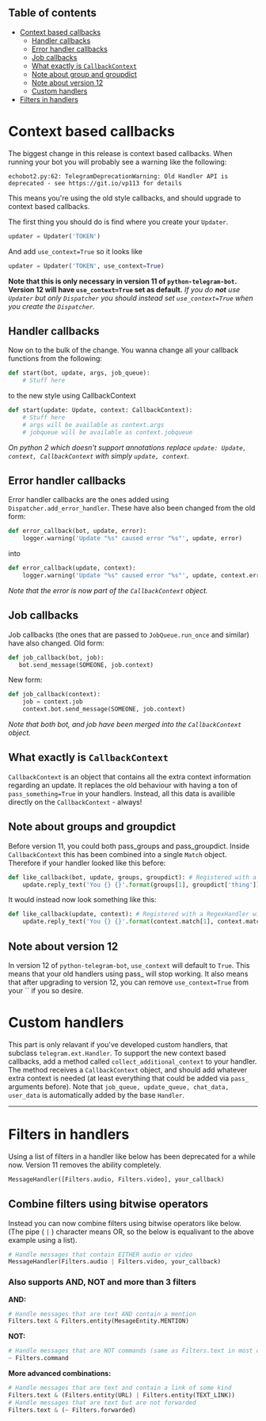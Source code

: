 ## Table of contents
* [Context based callbacks](#context-based-callbacks)
    * [Handler callbacks](#handler-callbacks)
    * [Error handler callbacks](#error-handler-callbacks)
    * [Job callbacks](#job-callbacks)
    * [What exactly is `CallbackContext`](#what-exactly-is-callbackcontext)
    * [Note about group and groupdict](#note-about-group-and-groupdict)
    * [Note about version 12](#note-about-version-12)
    * [Custom handlers](#custom-handlers)
* [Filters in handlers](#filters-in-handlers)

# Context based callbacks
The biggest change in this release is context based callbacks. When running your bot you will probably see a warning like the following:
```
echobot2.py:62: TelegramDeprecationWarning: Old Handler API is deprecated - see https://git.io/vp113 for details
```
This means you're using the old style callbacks, and should upgrade to context based callbacks.

The first thing you should do is find where you create your `Updater`.
``` python
updater = Updater('TOKEN')
```
And add `use_context=True` so it looks like
```python
updater = Updater('TOKEN', use_context=True)
```
**Note that this is only necessary in version 11 of `python-telegram-bot`. Version 12 will have `use_context=True` set as default.**
_If you do **not** use `Updater` but only `Dispatcher` you should instead set `use_context=True` when you create the `Dispatcher`._

## Handler callbacks
Now on to the bulk of the change. You wanna change all your callback functions from the following:
``` python
def start(bot, update, args, job_queue):
    # Stuff here
```

to the new style using CallbackContext
``` python
def start(update: Update, context: CallbackContext):
    # Stuff here
    # args will be available as context.args
    # jobqueue will be available as context.jobqueue
```
_On python 2 which doesn't support annotations replace `update: Update, context, CallbackContext` with simply `update, context`._

## Error handler callbacks
Error handler callbacks are the ones added using `Dispatcher.add_error_handler`. These have also been changed from the old form:
```python
def error_callback(bot, update, error):
    logger.warning('Update "%s" caused error "%s"', update, error)
```
into
```python
def error_callback(update, context):
    logger.warning('Update "%s" caused error "%s"', update, context.error)
```
_Note that the error is now part of the `CallbackContext` object._

## Job callbacks
Job callbacks (the ones that are passed to `JobQueue.run_once` and similar) have also changed. Old form:
``` python
def job_callback(bot, job):
   bot.send_message(SOMEONE, job.context)
```
New form:
``` python
def job_callback(context):
    job = context.job
    context.bot.send_message(SOMEONE, job.context)
```
_Note that both bot, and job have been merged into the `CallbackContext` object._

## What exactly is `CallbackContext`
`CallbackContext` is an object that contains all the extra context information regarding an update. It replaces the old behaviour with having a ton of `pass_something=True` in your handlers. Instead, all this data is availible directly on the `CallbackContext` - always!

## Note about groups and groupdict
Before version 11, you could both pass_groups and pass_groupdict. Inside `CallbackContext` this has been combined into a single `Match` object. Therefore if your handler looked like this before:
``` python
def like_callback(bot, update, groups, groupdict): # Registered with a RegexHandler with pattern (?i)i (like|dislike) (?P<thing>.*)
    update.reply_text('You {} {}'.format(groups[1], groupdict['thing'])
```
It would instead now look something like this:
``` python
def like_callback(update, context): # Registered with a RegexHandler with pattern (?i)i (like|dislike) (?P<thing>.*)
    update.reply_text('You {} {}'.format(context.match[1], context.match.groupdict()['thing'])
```

## Note about version 12
In version 12 of `python-telegram-bot`, `use_context` will default to `True`. This means that your old handlers using pass_ will stop working. It also means that after upgrading to version 12, you can remove `use_context=True` from your `` if you so desire.

# Custom handlers
This part is only relavant if you've developed custom handlers, that subclass `telegram.ext.Handler`. To support the new context based callbacks, add a method called `collect_additional_context` to your handler. The method receives a `CallbackContext` object, and should add whatever extra context is needed (at least everything that could be added via `pass_` arguments before). Note that `job_queue, update_queue, chat_data, user_data` is automatically added by the base `Handler`.

***

# Filters in handlers
Using a list of filters in a handler like below has been deprecated for a while now. Version 11 removes the ability completely.
``` python
MessageHandler([Filters.audio, Filters.video], your_callback)
```
## Combine filters using bitwise operators
Instead you can now combine filters using bitwise operators like below. (The pipe ( `|` ) character means OR, so the below is equalivant to the above example using a list).
``` python
# Handle messages that contain EITHER audio or video
MessageHandler(Filters.audio | Filters.video, your_callback)
```
### Also supports AND, NOT and more than 3 filters
**AND:**
```python
# Handle messages that are text AND contain a mention
Filters.text & Filters.entity(MesageEntity.MENTION)
```
**NOT:**
``` python
# Handle messages that are NOT commands (same as Filters.text in most cases)
~ Filters.command
```
**More advanced combinations:**
``` python
# Handle messages that are text and contain a link of some kind
Filters.text & (Filters.entity(URL) | Filters.entity(TEXT_LINK))
# Handle messages that are text but are not forwarded
Filters.text & (~ Filters.forwarded)
```
